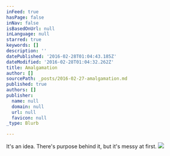 ```yaml
---
inFeed: true
hasPage: false
inNav: false
isBasedOnUrl: null
inLanguage: null
starred: true
keywords: []
description: ''
datePublished: '2016-02-28T01:04:43.185Z'
dateModified: '2016-02-28T01:04:32.262Z'
title: Amalgamation
author: []
sourcePath: _posts/2016-02-27-amalgamation.md
published: true
authors: []
publisher:
  name: null
  domain: null
  url: null
  favicon: null
_type: Blurb

---
```

It's an idea. There's purpose behind it, but it's messy at first.
![](https://the-grid-user-content.s3-us-west-2.amazonaws.com/68e7f042-ff8d-4806-b6e1-7547e9efa1e9.jpg)